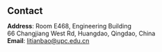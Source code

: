 <h2 style="margin: 60px 0px 10px;">Contact</h2>

**Address**: Room E468, Engineering Building
<br />
66 Changjiang West Rd, Huangdao, Qingdao, China
<br />
**Email**: litianbao@upc.edu.cn
